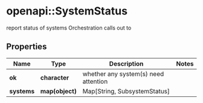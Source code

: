 # openapi::SystemStatus

report status of systems Orchestration calls out to

## Properties
Name | Type | Description | Notes
------------ | ------------- | ------------- | -------------
**ok** | **character** | whether any system(s) need attention | 
**systems** | **map(object)** | Map[String, SubsystemStatus] | 



